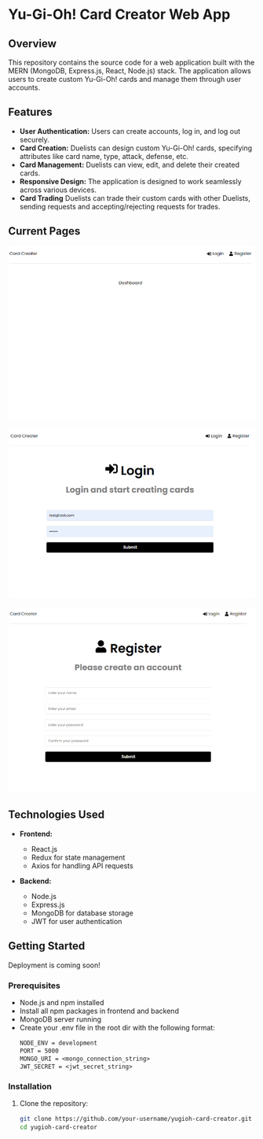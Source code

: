 # Yu-Gi-Oh! Card Creator Web App

## Overview

This repository contains the source code for a web application built with the MERN (MongoDB, Express.js, React, Node.js) stack. The application allows users to create custom Yu-Gi-Oh! cards and manage them through user accounts.

## Features

- **User Authentication:** Users can create accounts, log in, and log out securely.
- **Card Creation:** Duelists can design custom Yu-Gi-Oh! cards, specifying attributes like card name, type, attack, defense, etc.
- **Card Management:** Duelists can view, edit, and delete their created cards.
- **Responsive Design:** The application is designed to work seamlessly across various devices.
- **Card Trading** Duelists can trade their custom cards with other Duelists, sending requests and accepting/rejecting requests for trades.

## Current Pages
![The Dashboard of the Web App.](/images/Dashboard.png "Current Dashboard Page.")

![The Login page of the Web App.](/images/Login.png "Current Login Page.")

![The Register page of the Web App.](/images/Register.png "Current Register Page.")

## Technologies Used

- **Frontend:**
  - React.js
  - Redux for state management
  - Axios for handling API requests

- **Backend:**
  - Node.js
  - Express.js
  - MongoDB for database storage
  - JWT for user authentication

## Getting Started
Deployment is coming soon!
### Prerequisites

- Node.js and npm installed
- Install all npm packages in frontend and backend
- MongoDB server running
- Create your .env file in the root dir with the following format:
    ```
    NODE_ENV = development
    PORT = 5000
    MONGO_URI = <mongo_connection_string>
    JWT_SECRET = <jwt_secret_string>
    ```

### Installation

1. Clone the repository:

   ```bash
   git clone https://github.com/your-username/yugioh-card-creator.git
   cd yugioh-card-creator